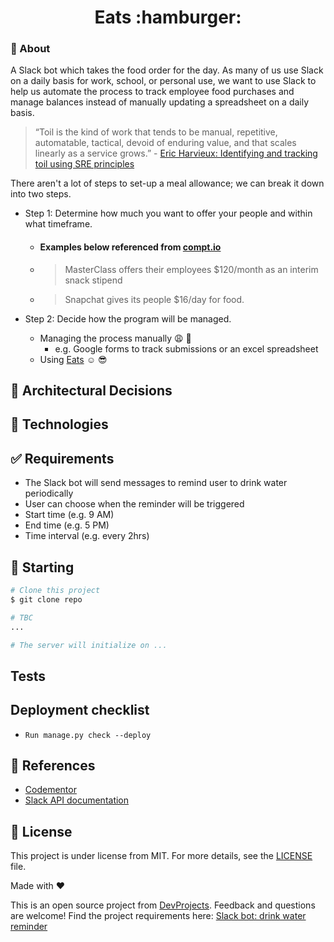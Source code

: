 <h1 align="center">Eats :hamburger:</h1>

### :dart: About ##

A Slack bot which takes the food order for the day. As many of us use Slack on a daily basis for work, school, or personal use, we want to use Slack to help us automate the process to track employee food purchases and manage balances instead of manually updating a spreadsheet on a daily basis.

> “Toil is the kind of work that tends to be manual, repetitive, automatable, tactical, devoid of enduring value, and that scales linearly as a service grows.” - [Eric Harvieux: Identifying and tracking toil using SRE principles](https://cloud.google.com/blog/products/management-tools/identifying-and-tracking-toil-using-sre-principles)

There aren't a lot of steps to set-up a meal allowance; we can break it down into two steps.
- Step 1: Determine how much you want to offer your people and within what timeframe.
  - #### Examples below referenced from [compt.io](https://www.compt.io/meal-allowance-food-stipend-guide#examples)
  - > MasterClass offers their employees $120/month as an interim snack stipend
  - > Snapchat gives its people $16/day for food. 

- Step 2: Decide how the program will be managed.
  - Managing the process manually :weary: :shit:
    -  e.g. Google forms to track submissions or an excel spreadsheet
   - Using [Eats](https://github.com/adoubleyoueye/Eats) :relaxed: :sunglasses:


## :japanese_castle: Architectural Decisions ##

## :triangular_ruler: Technologies ##

## :white_check_mark: Requirements ##

- The Slack bot will send messages to remind user to drink water periodically
- User can choose when the reminder will be triggered
- Start time (e.g. 9 AM)
- End time (e.g. 5 PM)
- Time interval (e.g. every 2hrs)



## :checkered_flag: Starting ##

```bash
# Clone this project
$ git clone repo

# TBC
...

# The server will initialize on ...
```

## Tests ##

## Deployment checklist ##
- `Run manage.py check --deploy`

## :blue_book: References

- [Codementor](https://www.codementor.io/projects/tool/slack-bot-drink-water-reminder-atx32cnbx1)
- [Slack API documentation](https://api.slack.com/)


## :memo: License ##

This project is under license from MIT. For more details, see the [LICENSE](LICENSE) file.


Made with :heart:

This is an open source project from [DevProjects](http://www.codementor.io/projects). Feedback and questions are welcome!
Find the project requirements here: [Slack bot: drink water reminder](https://www.codementor.io/projects/tool/slack-bot-drink-water-reminder-atx32cnbx1)
